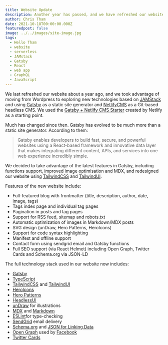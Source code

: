 ```yaml
---
title: Website Update
description: Another year has passed, and we have refreshed our website, using the latest version of Gatsby.
author: Chris Tham
date: 2021-10-18T00:00:00.000Z
featuredpost: false
image: ../../images/site-image.jpg
tags:
  - Hello Tham
  - website
  - serverless
  - JAMstack
  - Gatsby
  - React
  - web app
  - GraphQL
  - JavaScript
---
```


We last refreshed our website about a year ago, and we took advantage of moving from Wordpress to exploring new technologies based on
[JAMStack](https://jamstack.org) and using [Gatsby](https://gatsbyjs.com) as a static site generator and
[NetlifyCMS](https://netlifycms.org) as a Git-based headless CMS. We used the
[Gatsby + Netlify CMS Starter](https://github.com/netlify-templates/gatsby-starter-netlify-cms) created by Netlify as a starting point.

Much has changed since then. Gatsby has evolved to be much more than a static site generator. According to them:

> Gatsby enables developers to build fast, secure, and powerful websites using a React-based framework and innovative data layer that makes integrating different content, APIs, and services into one web experience incredibly simple.

We decided to take advantage of the latest features in Gatsby, including functions support, improved image optimisation and MDX, and
redesigned our website using [TailwindCSS](https://tailwindcss.com) and [TailwindUI](https://tailwindui.com).

Features of the new website include:

- Full-featured blog with frontmatter (title, description, author, date, image, tags)
- Tags index page and individual tag pages
- Pagination in posts and tag pages
- Support for RSS feed, sitemap and robots.txt
- Automatic optimization of images in Markdown/MDX posts
- SVG design (unDraw, Hero Patterns, HeroIcons)
- Support for code syntax highlighting
- Manifest and offline support
- Contact form using sendgrid email and Gatsby functions
- Full SEO support (via React Helmet) including Open Graph, Twitter Cards and Schema.org via JSON-LD

The full technology stack used in our website now includes:

- [Gatsby](https://gatsbyjs.org)
- [TypeScript](https://www.typescriptlang.org/)
- [TailwindCSS](https://tailwindcss.com) and [TailwindUI](https://tailwindui.com)
- [HeroIcons](https://heroicons.com/)
- [Hero Patterns](https://heropatterns.com/)
- [HeadlessUI](https://headlessui.dev/)
- [unDraw](https://undraw.co/) for illustrations
- [MDX](https://mdxjs.com/) and [Markdown](https://www.markdownguide.org/)
- [ESLint](https://eslint.org)for type-checking
- [SendGrid](https://sendgrid.com/) email delivery
- [Schema.org](https://schema.org/) and [JSON for Linking Data](https://json-ld.org/)
- [Open Graph](https://ogp.me/) used by [Facebook](https://developers.facebook.com/docs/sharing/webmasters/#markup)
- [Twitter Cards](https://developer.twitter.com/en/docs/twitter-for-websites/cards/overview/abouts-cards)
